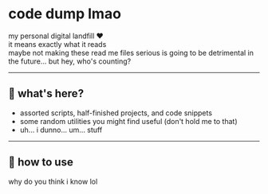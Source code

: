 # code dump lmao

my personal digital landfill ❤️  
it means exactly what it reads  
maybe not making these read me files serious is going to be detrimental in the future... but hey, who's counting?

---

## 🤔 what's here?

- assorted scripts, half-finished projects, and code snippets  
- some random utilities you might find useful (don't hold me to that)  
- uh... i dunno... um... stuff

---

## 🚀 how to use

why do you think i know lol
